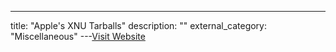 ---
title: "Apple's XNU Tarballs"
description: ""
external_category: "Miscellaneous"
---[Visit Website](https://opensource.apple.com/tarballs/xnu/)

